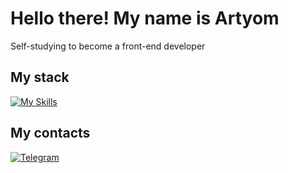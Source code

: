 # Hello there! My name is Artyom

Self-studying to become a front-end developer

## My stack

[![My Skills](https://skillicons.dev/icons?i=js,html,css)](https://skillicons.dev)

## My contacts

[![Telegram](https://img.shields.io/badge/Telegram-2CA5E0?style=for-the-badge&logo=telegram&logoColor=white)](https://t.me/vault_dweller13)
